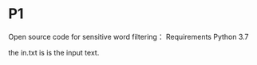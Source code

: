 # P1
Open source code for sensitive word filtering：
Requirements Python 3.7

the in.txt is is the input text.

